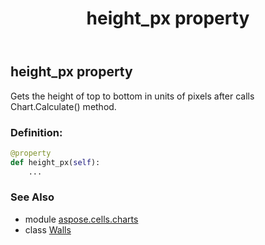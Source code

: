 ﻿---
title: height_px property
second_title: Aspose.Cells for Python via .NET API References
description: 
type: docs
weight: 180
url: /aspose.cells.charts/walls/height_px/
is_root: false
---

## height_px property


Gets the height of top to bottom in units of pixels after calls Chart.Calculate() method.
### Definition:
```python
@property
def height_px(self):
    ...
```

### See Also
* module [aspose.cells.charts](../../)
* class [Walls](/cells/python-net/aspose.cells.charts/walls)
